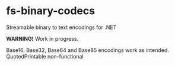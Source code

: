 # fs-binary-codecs
Streamable binary to text encodings for .NET

**WARNING!** Work in progress. 

Base16, Base32, Base64 and Base85 encodings work as intended.
QuotedPrintable non-functional


